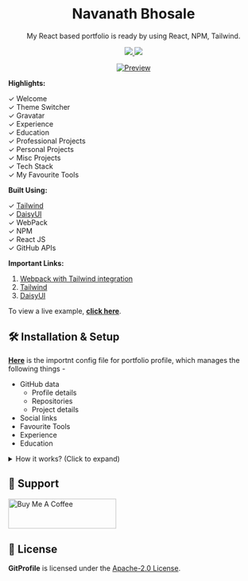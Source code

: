 <h1 align="center"> Navanath Bhosale </h1>
<p align="center">My React based portfolio is ready by using React, NPM, Tailwind.</p>

<p align="center">
  <a href="https://github.com/imnavanath/imnavanath.github.io/blob/main/LICENSE">
    <img src="https://img.shields.io/github/license/imnavanath/imnavanath.github.io"/>
  </a>
  <a href="https://twitter.com/intent/tweet?text=Check%20out%20the%20portfolio%20builder.%20Create%20an%20automatic%20portfolio%20based%20on%20GitHub%20profile.&url=https://github.com/imnavanath/imnavanath.github.io&hashtags=portfolio,javascript,tailwind,webdev,developer">
    <img src="https://img.shields.io/twitter/url?style=social&url=https%3A%2F%2Fgithub.com%2Fimnavanath%2Fimnavanath.github.io"/>
  </a>
</p>

<p align="center">
  <a href="https://imnavanath.github.io/">
      <img src="https://github.com/imnavanath/imnavanath.github.io/tree/main/assets/bmc.png" alt="Preview"/>
  </a>
</p>

**Highlights:**

✓ Welcome  
✓ Theme Switcher  
✓ Gravatar  
✓ Experience  
✓ Education  
✓ Professional Projects  
✓ Personal Projects  
✓ Misc Projects  
✓ Tech Stack  
✓ My Favourite Tools  

**Built Using:**

✓ [Tailwind](https://tailwindui.com/)  
✓ [DaisyUI](https://daisyui.com/)  
✓ WebPack  
✓ NPM  
✓ React JS  
✓ GitHub APIs  

**Important Links:**

1. [Webpack with Tailwind integration](https://blog.logrocket.com/webpack-from-scratch-for-tailwind-css-with-react/)
2. [Tailwind](https://tailwindui.com/)  
3. [DaisyUI](https://daisyui.com/)  

To view a live example, **[click here](https://imnavanath.github.io/)**.

## 🛠 Installation & Setup

**[Here](https://github.com/imnavanath/imnavanath.github.io/blob/main/src/profile.config.js)** is the importnt config file for portfolio profile, which manages the following things - 

- GitHub data
  - Profile details
  - Repositories
  - Project details
- Social links
- Favourite Tools
- Experience
- Education

<details> 
  <summary>How it works? (Click to expand)</summary>

  <br/>

  Follow the following instructions to execute the portfolio on your local setup.

  1. Clone the repo using the command - ``` git clone https://github.com/imnavanath/imnavanath.github.io.git ```
  2. Install required node modules - ``` npm install ``` Before this make your system has Node installed & configured like [this](https://www.freecodecamp.org/news/how-to-install-node-js-and-npm-on-windows-2/).
  3. Execute next command - ``` npm start ```
  4. That's it! Open this [localhost link](http://localhost:3000/) in borwser.
</details>

## 💖 Support

<a href="https://www.buymeacoffee.com/navanathbhosale" target="_blank">
  <img src="https://github.com/imnavanath/imnavanath.github.io/tree/main/assets/bmc-button.png" alt="Buy Me A Coffee" style="height: 60px !important;width: 217px !important;" >
</a>

## 📄 License

**GitProfile** is licensed under the [Apache-2.0 License](https://github.com/imnavanath/imnavanath.github.io/blob/main/LICENSE).
